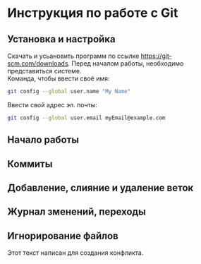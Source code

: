 # Инструкция по работе с  Git

## Установка и настройка
Скачать и усьановить программ по ссылке https://git-scm.com/downloads.
Перед началом работы, необходимо представиться системе.\
Команда, чтобы ввести своё имя:

```sh
git config --global user.name "My Name"
```
Ввести свой адрес эл. почты:

```sh
git config --global user.email myEmail@example.com
```

## Начало работы

## Коммиты

## Добавление, слияние и удаление веток

## Журнал зменений, переходы

## Игнорирование файлов

Этот текст написан для создания конфликта.